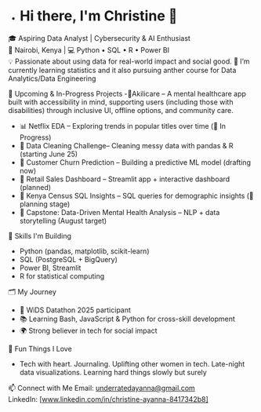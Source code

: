 
- # Hi there, I'm Christine 👋

🎓 Aspiring Data Analyst | Cybersecurity & AI Enthusiast  
📍 Nairobi, Kenya | 💻 Python • SQL • R • Power BI  
💡 Passionate about using data for real-world impact and social good.
🌱 I’m currently learning statistics and it also pursuing anther course for Data Analytics/Data Engineering

🚀 Upcoming & In-Progress Projects
-💜Akilicare – A mental healthcare app built with accessibility in mind, supporting users (including those with disabilities) through inclusive UI, offline options, and community care. 
- 📊 Netflix EDA – Exploring trends in popular titles over time (🚧 In Progress)
- 🧹 Data Cleaning Challenge– Cleaning messy data with pandas & R (starting June 25)
- 🧠 Customer Churn Prediction – Building a predictive ML model (drafting now)
- 📑 Retail Sales Dashboard – Streamlit app + interactive dashboard (planned)
- 📂 Kenya Census SQL Insights – SQL queries for demographic insights (🧠 planning stage)
- 🧪 Capstone: Data-Driven Mental Health Analysis – NLP + data storytelling (August target)

🧰 Skills I'm Building
- Python (pandas, matplotlib, scikit-learn)
- SQL (PostgreSQL + BigQuery)
- Power BI, Streamlit
- R for statistical computing

 🗂️ My Journey
- 🧪 WiDS Datathon 2025 participant
- 📚 Learning Bash, JavaScript & Python for cross-skill development
- 🌍 Strong believer in tech for social impact
  
🌱 Fun Things I Love
- Tech with heart. Journaling. Uplifting other women in tech. Late-night data visualizations. Learning hard things slowly but surely

📫 Connect with Me
Email: underratedayanna@gmail.com  
LinkedIn: [www.linkedin.com/in/christine-ayanna-8417342b8]



<!---
ayanna-bit/ayanna-bit is a ✨ special ✨ repository because its `README.md` (this file) appears on your GitHub profile.
You can click the Preview link to take a look at your changes.
--->
